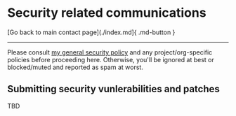 # Security related communications

[Go back to main contact page](./index.md]{ .md-button }

---

Please consult [my general security policy](../security.md) and any project/org-specific policies before
proceeding here. Otherwise, you'll be ignored at best or blocked/muted and reported as spam at worst.


## Submitting security vunlerabilities and patches

TBD
